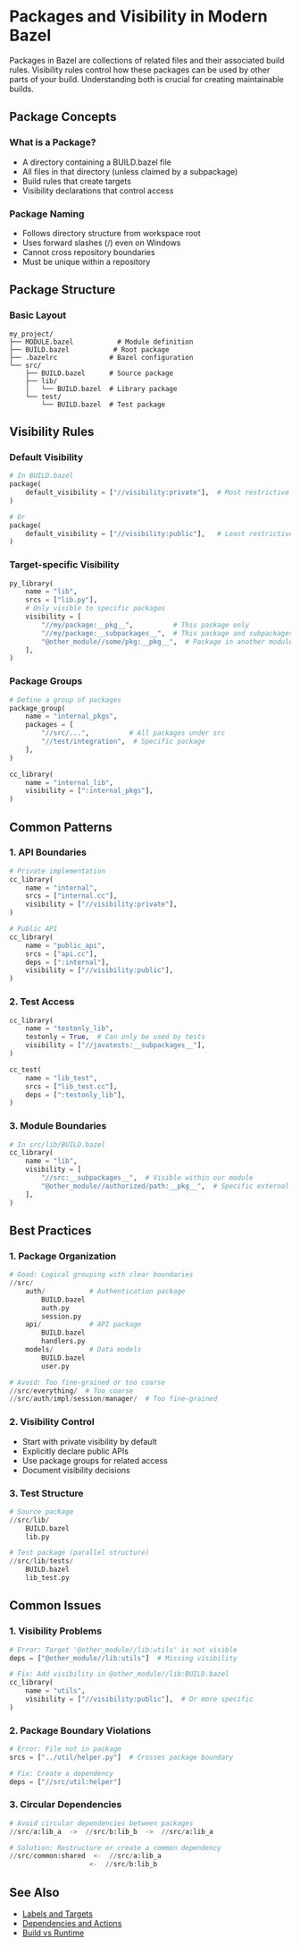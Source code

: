 # Packages and Visibility in Modern Bazel

Packages in Bazel are collections of related files and their associated build rules. Visibility rules control how these packages can be used by other parts of your build. Understanding both is crucial for creating maintainable builds.

## Package Concepts

### What is a Package?
- A directory containing a BUILD.bazel file
- All files in that directory (unless claimed by a subpackage)
- Build rules that create targets
- Visibility declarations that control access

### Package Naming
- Follows directory structure from workspace root
- Uses forward slashes (/) even on Windows
- Cannot cross repository boundaries
- Must be unique within a repository

## Package Structure

### Basic Layout
```
my_project/
├── MODULE.bazel           # Module definition
├── BUILD.bazel           # Root package
├── .bazelrc             # Bazel configuration
└── src/
    ├── BUILD.bazel      # Source package
    ├── lib/
    │   └── BUILD.bazel  # Library package
    └── test/
        └── BUILD.bazel  # Test package
```

## Visibility Rules

### Default Visibility
```python
# In BUILD.bazel
package(
    default_visibility = ["//visibility:private"],  # Most restrictive
)

# Or
package(
    default_visibility = ["//visibility:public"],   # Least restrictive
)
```

### Target-specific Visibility
```python
py_library(
    name = "lib",
    srcs = ["lib.py"],
    # Only visible to specific packages
    visibility = [
        "//my/package:__pkg__",          # This package only
        "//my/package:__subpackages__",  # This package and subpackages
        "@other_module//some/pkg:__pkg__",  # Package in another module
    ],
)
```

### Package Groups
```python
# Define a group of packages
package_group(
    name = "internal_pkgs",
    packages = [
        "//src/...",          # All packages under src
        "//test/integration",  # Specific package
    ],
)

cc_library(
    name = "internal_lib",
    visibility = [":internal_pkgs"],
)
```

## Common Patterns

### 1. API Boundaries
```python
# Private implementation
cc_library(
    name = "internal",
    srcs = ["internal.cc"],
    visibility = ["//visibility:private"],
)

# Public API
cc_library(
    name = "public_api",
    srcs = ["api.cc"],
    deps = [":internal"],
    visibility = ["//visibility:public"],
)
```

### 2. Test Access
```python
cc_library(
    name = "testonly_lib",
    testonly = True,  # Can only be used by tests
    visibility = ["//javatests:__subpackages__"],
)

cc_test(
    name = "lib_test",
    srcs = ["lib_test.cc"],
    deps = [":testonly_lib"],
)
```

### 3. Module Boundaries
```python
# In src/lib/BUILD.bazel
cc_library(
    name = "lib",
    visibility = [
        "//src:__subpackages__",  # Visible within our module
        "@other_module//authorized/path:__pkg__",  # Specific external access
    ],
)
```

## Best Practices

### 1. Package Organization
```python
# Good: Logical grouping with clear boundaries
//src/
    auth/           # Authentication package
        BUILD.bazel
        auth.py
        session.py
    api/            # API package
        BUILD.bazel
        handlers.py
    models/         # Data models
        BUILD.bazel
        user.py

# Avoid: Too fine-grained or too coarse
//src/everything/  # Too coarse
//src/auth/impl/session/manager/  # Too fine-grained
```

### 2. Visibility Control
- Start with private visibility by default
- Explicitly declare public APIs
- Use package groups for related access
- Document visibility decisions

### 3. Test Structure
```python
# Source package
//src/lib/
    BUILD.bazel
    lib.py

# Test package (parallel structure)
//src/lib/tests/
    BUILD.bazel
    lib_test.py
```

## Common Issues

### 1. Visibility Problems
```python
# Error: Target '@other_module//lib:utils' is not visible
deps = ["@other_module//lib:utils"]  # Missing visibility

# Fix: Add visibility in @other_module//lib:BUILD.bazel
cc_library(
    name = "utils",
    visibility = ["//visibility:public"],  # Or more specific
)
```

### 2. Package Boundary Violations
```python
# Error: File not in package
srcs = ["../util/helper.py"]  # Crosses package boundary

# Fix: Create a dependency
deps = ["//src/util:helper"]
```

### 3. Circular Dependencies
```python
# Avoid circular dependencies between packages
//src/a:lib_a  ->  //src/b:lib_b  ->  //src/a:lib_a

# Solution: Restructure or create a common dependency
//src/common:shared  <-  //src/a:lib_a
                    <-  //src/b:lib_b
```

## See Also

- [Labels and Targets](/concepts/labels-and-targets)
- [Dependencies and Actions](/concepts/dependencies-and-actions)
- [Build vs Runtime](/concepts/build-vs-runtime)
